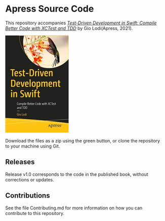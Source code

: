 # Apress Source Code

This repository accompanies [*Test-Driven Development in Swift: Compile Better Code with XCTest and TDD*](https://www.apress.com/9781484270011) by Gio Lodi(Apress, 2021).

[comment]: #cover
![Cover image](./9781484270011.jpg)

Download the files as a zip using the green button, or clone the repository to your machine using Git.

## Releases

Release v1.0 corresponds to the code in the published book, without corrections or updates.

## Contributions

See the file Contributing.md for more information on how you can contribute to this repository.

